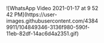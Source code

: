 <div style="display:flex;justify-content:space-between;">

<div style="width:50%;>
![WhatsApp Video 2021-01-17 at 8 38 30 PM](https://user-images.githubusercontent.com/43849911/104847237-da2c2700-5904-11eb-807b-9aa61210d018.gif)  
 </div>
 <div style="width:50%">
![WhatsApp Video 2021-01-17 at 9 52 42 PM](https://user-images.githubusercontent.com/43849911/104849346-3136f980-590f-11eb-82df-14ac6d4a2351.gif)
</div>
  
</div>

